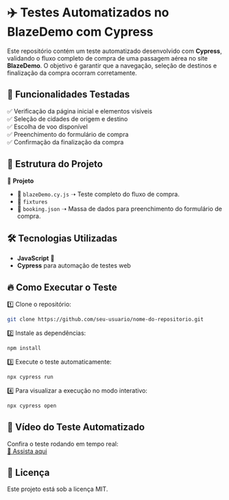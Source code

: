 # ✈️ Testes Automatizados no BlazeDemo com Cypress  

Este repositório contém um teste automatizado desenvolvido com **Cypress**, validando o fluxo completo de compra de uma passagem aérea no site **BlazeDemo**. 
O objetivo é garantir que a navegação, seleção de destinos e finalização da compra ocorram corretamente.  

## 📌 Funcionalidades Testadas  
✅ Verificação da página inicial e elementos visíveis  
✅ Seleção de cidades de origem e destino  
✅ Escolha de voo disponível  
✅ Preenchimento do formulário de compra  
✅ Confirmação da finalização da compra  

## 🚀 Estrutura do Projeto  

📂 **Projeto**  
- 📄 `blazeDemo.cy.js` ➝ Teste completo do fluxo de compra.  
- 📁 `fixtures`  
- 📄 `booking.json` ➝ Massa de dados para preenchimento do formulário de compra.  

## 🛠 Tecnologias Utilizadas  
- **JavaScript** 🚀  
- **Cypress** para automação de testes web  

## 🔥 Como Executar o Teste  
1️⃣ Clone o repositório:  
   ```bash
   git clone https://github.com/seu-usuario/nome-do-repositorio.git
   ```  
2️⃣ Instale as dependências:  
   ```bash
   npm install
   ```  
3️⃣ Execute o teste automaticamente:  
   ```bash
   npx cypress run
   ```  
4️⃣ Para visualizar a execução no modo interativo:  
   ```bash
   npx cypress open
   ```  

## 🎥 Vídeo do Teste Automatizado  

Confira o teste rodando em tempo real:  
[🔗 Assista aqui](https://1drv.ms/v/c/f9b6ddc2788df047/EZi1CXbZRcZPviGgC8NgxDABoSqDz4ZLe3AVNuTQMeVzLA?e=yxwMoy)  


## 📖 Licença  
Este projeto está sob a licença MIT.  
